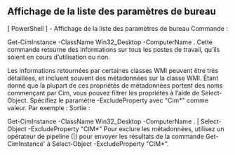 ## Affichage de la liste des paramètres de bureau
[ PowerShell ] - Affichage de la liste des paramètres de bureau
Commande :

Get-CimInstance -ClassName Win32_Desktop -ComputerName .
Cette commande retourne des informations sur tous les postes de travail, qu’ils soient en cours d’utilisation ou non.

Les informations retournées par certaines classes WMI peuvent être très détaillées, et incluent souvent des métadonnées sur la classe WMI. Étant donné que la plupart de ces propriétés de métadonnées portent des noms commençant par Cim, vous pouvez filtrer les propriétés à l’aide de Select-Object. Spécifiez le paramètre -ExcludeProperty avec "Cim*" comme valeur.
Par exemple : Sortie :

Get-CimInstance -ClassName Win32_Desktop -ComputerName . | Select-Object -ExcludeProperty "CIM*"
Pour exclure les métadonnées, utilisez un opérateur de pipeline (|) pour envoyer les résultats de la commande Get-CimInstance' à Select-Object -ExcludeProperty "CIM*".